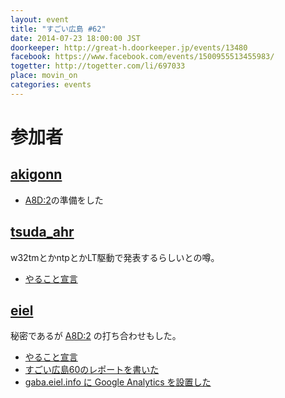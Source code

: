 ```yaml
---
layout: event
title: "すごい広島 #62"
date: 2014-07-23 18:00:00 JST
doorkeeper: http://great-h.doorkeeper.jp/events/13480
facebook: https://www.facebook.com/events/1500955513455983/
togetter: http://togetter.com/li/697033
place: movin_on
categories: events
---
```


# 参加者

## [akigonn](https://twitter.com/akigonn)

* [A8D:2](http://augment8.org/)の準備をした


## [tsuda_ahr](http://twitter.com/tsuda_ahr)

w32tmとかntpとかLT駆動で発表するらしいとの噂。

* [やること宣言](https://github.com/great-h/great-h.github.io/issues/1099)


## [eiel](http://eiel.info/)

秘密であるが [A8D:2](http://augment8.org/) の打ち合わせもした。

* [やること宣言](https://github.com/great-h/great-h.github.io/issues/1092)
* [すごい広島60のレポートを書いた](https://www.facebook.com/great.hiroshima/posts/425368057605845)
* [gaba.eiel.info に Google Analytics を設置した](https://github.com/eiel/gaba.eiel.info/commit/ff9dbb86105d019a796548b527c5c47e16dc6711)
